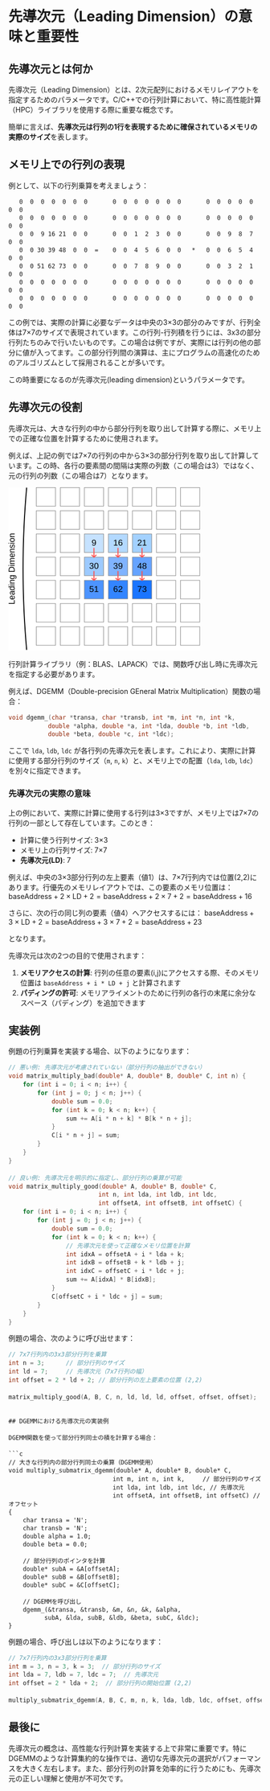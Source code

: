 # 先導次元（Leading Dimension）の意味と重要性

## 先導次元とは何か

先導次元（Leading Dimension）とは、2次元配列におけるメモリレイアウトを指定するためのパラメータです。C/C++での行列計算において、特に高性能計算（HPC）ライブラリを使用する際に重要な概念です。

簡単に言えば、**先導次元は行列の1行を表現するために確保されているメモリの実際のサイズ**を表します。

## メモリ上での行列の表現

例として、以下の行列乗算を考えましょう：

```
   0  0  0  0  0  0  0       0  0  0  0  0  0  0       0  0  0  0  0  0  0
   0  0  0  0  0  0  0       0  0  0  0  0  0  0       0  0  0  0  0  0  0
   0  0  9 16 21  0  0       0  0  1  2  3  0  0       0  0  9  8  7  0  0
   0  0 30 39 48  0  0  =    0  0  4  5  6  0  0   *   0  0  6  5  4  0  0
   0  0 51 62 73  0  0       0  0  7  8  9  0  0       0  0  3  2  1  0  0
   0  0  0  0  0  0  0       0  0  0  0  0  0  0       0  0  0  0  0  0  0
   0  0  0  0  0  0  0       0  0  0  0  0  0  0       0  0  0  0  0  0  0
```

この例では、実際の計算に必要なデータは中央の3×3の部分のみですが、行列全体は7×7のサイズで表現されています。この行列-行列積を行うには、3x3の部分行列たちのみで行いたいものです。この場合は例ですが、実際には行列の他の部分に値が入ってます。この部分行列間の演算は、主にプログラムの高速化のためのアルゴリズムとして採用されることが多いです。

この時重要になるのが先導次元(leading dimension)というパラメータです。

## 先導次元の役割

先導次元は、大きな行列の中から部分行列を取り出して計算する際に、メモリ上での正確な位置を計算するために使用されます。

例えば、上記の例では7×7の行列の中から3×3の部分行列を取り出して計算しています。この時、各行の要素間の間隔は実際の列数（この場合は3）ではなく、元の行列の列数（この場合は7）となります。

![Column Major 行列のレイアウト](column_major.svg)

行列計算ライブラリ（例：BLAS、LAPACK）では、関数呼び出し時に先導次元を指定する必要があります。

例えば、DGEMM（Double-precision GEneral Matrix Multiplication）関数の場合：

```c
void dgemm_(char *transa, char *transb, int *m, int *n, int *k,
           double *alpha, double *a, int *lda, double *b, int *ldb,
           double *beta, double *c, int *ldc);
```

ここで `lda`, `ldb`, `ldc` が各行列の先導次元を表します。これにより、実際に計算に使用する部分行列のサイズ（`m`, `n`, `k`）と、メモリ上での配置（`lda`, `ldb`, `ldc`）を別々に指定できます。

### 先導次元の実際の意味

上の例において、実際に計算に使用する行列は3×3ですが、メモリ上では7×7の行列の一部として存在しています。このとき：

- 計算に使う行列サイズ: 3×3
- メモリ上の行列サイズ: 7×7
- **先導次元(LD)**: 7

例えば、中央の3×3部分行列の左上要素（値1）は、7×7行列内では位置(2,2)にあります。行優先のメモリレイアウトでは、この要素のメモリ位置は：
$\text{baseAddress} + 2 \times \text{LD} + 2 = \text{baseAddress} + 2 \times 7 + 2 = \text{baseAddress} + 16$

さらに、次の行の同じ列の要素（値4）へアクセスするには：
$\text{baseAddress} + 3 \times \text{LD} + 2 = \text{baseAddress} + 3 \times 7 + 2 = \text{baseAddress} + 23$

となります。

先導次元は次の2つの目的で使用されます：

1. **メモリアクセスの計算**: 行列の任意の要素(i,j)にアクセスする際、そのメモリ位置は `baseAddress + i * LD + j` と計算されます
2. **パディングの許可**: メモリアライメントのために行列の各行の末尾に余分なスペース（パディング）を追加できます

## 実装例

例題の行列乗算を実装する場合、以下のようになります：

```c
// 悪い例: 先導次元が考慮されていない（部分行列の抽出ができない）
void matrix_multiply_bad(double* A, double* B, double* C, int n) {
    for (int i = 0; i < n; i++) {
        for (int j = 0; j < n; j++) {
            double sum = 0.0;
            for (int k = 0; k < n; k++) {
                sum += A[i * n + k] * B[k * n + j];
            }
            C[i * n + j] = sum;
        }
    }
}

// 良い例: 先導次元を明示的に指定し、部分行列の乗算が可能
void matrix_multiply_good(double* A, double* B, double* C, 
                         int n, int lda, int ldb, int ldc,
                         int offsetA, int offsetB, int offsetC) {
    for (int i = 0; i < n; i++) {
        for (int j = 0; j < n; j++) {
            double sum = 0.0;
            for (int k = 0; k < n; k++) {
                // 先導次元を使って正確なメモリ位置を計算
                int idxA = offsetA + i * lda + k;
                int idxB = offsetB + k * ldb + j;
                int idxC = offsetC + i * ldc + j;
                sum += A[idxA] * B[idxB];
            }
            C[offsetC + i * ldc + j] = sum;
        }
    }
}
```

例題の場合、次のように呼び出せます：

```c
// 7x7行列内の3x3部分行列を乗算
int n = 3;      // 部分行列のサイズ
int ld = 7;     // 先導次元（7x7行列の幅）
int offset = 2 * ld + 2; // 部分行列の左上要素の位置 (2,2)

matrix_multiply_good(A, B, C, n, ld, ld, ld, offset, offset, offset);
```
```

## DGEMMにおける先導次元の実装例

DGEMM関数を使って部分行列同士の積を計算する場合：

```c
// 大きな行列内の部分行列同士の乗算（DGEMM使用）
void multiply_submatrix_dgemm(double* A, double* B, double* C,
                             int m, int n, int k,     // 部分行列のサイズ
                             int lda, int ldb, int ldc, // 先導次元
                             int offsetA, int offsetB, int offsetC) // オフセット
{
    char transa = 'N';
    char transb = 'N';
    double alpha = 1.0;
    double beta = 0.0;
    
    // 部分行列のポインタを計算
    double* subA = &A[offsetA];
    double* subB = &B[offsetB];
    double* subC = &C[offsetC];
    
    // DGEMMを呼び出し
    dgemm_(&transa, &transb, &m, &n, &k, &alpha,
          subA, &lda, subB, &ldb, &beta, subC, &ldc);
}
```

例題の場合、呼び出しは以下のようになります：

```c
// 7x7行列内の3x3部分行列を乗算
int m = 3, n = 3, k = 3;  // 部分行列のサイズ
int lda = 7, ldb = 7, ldc = 7;  // 先導次元
int offset = 2 * lda + 2;  // 部分行列の開始位置 (2,2)

multiply_submatrix_dgemm(A, B, C, m, n, k, lda, ldb, ldc, offset, offset, offset);
```

## 最後に

先導次元の概念は、高性能な行列計算を実装する上で非常に重要です。特にDGEMMのような計算集約的な操作では、適切な先導次元の選択がパフォーマンスを大きく左右します。また、部分行列の計算を効率的に行うためにも、先導次元の正しい理解と使用が不可欠です。


